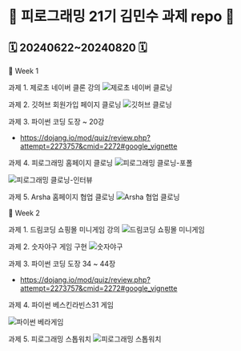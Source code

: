 # 🦾 피로그래밍 21기 김민수 과제 repo 🦾
## 🗓️ 20240622~20240820 🗓️

📌 Week 1

과제 1. 제로초 네이버 클론 강의
![제로초 네이버 클로닝](https://github.com/Pirogramming-21/Kim-Minsoo/assets/173602208/8ff84c6a-9508-4b20-a746-380fd9620361)

과제 2. 깃허브 회원가입 페이지 클로닝
![깃허브 클로닝](https://github.com/Pirogramming-21/Kim-Minsoo/assets/173602208/288c4653-d95e-4311-99ad-99a0533651f3)

과제 3. 파이썬 코딩 도장 ~ 20강
- https://dojang.io/mod/quiz/review.php?attempt=2273757&cmid=2272#google_vignette

과제 4. 피로그래밍 홈페이지 클로닝
![피로그래밍 클로닝-포폴](https://github.com/Pirogramming-21/Kim-Minsoo/assets/173602208/44acc0b0-a02a-49fc-b0c8-d4d706c9a394)

![피로그래밍 클로닝-인터뷰](https://github.com/Pirogramming-21/Kim-Minsoo/assets/173602208/7f6ba0c5-b07e-4251-9f1c-1f1806d4b65b)

과제 5. Arsha 홈페이지 협업 클로닝
![Arsha 협업 클로닝](https://github.com/Pirogramming-21/Kim-Minsoo/assets/173602208/c4dd5a25-7f37-40b3-82e9-01b4a9fd6838)

📌 Week 2

과제 1. 드림코딩 쇼핑몰 미니게임 강의
![드림코딩 쇼핑몰 미니게임](https://github.com/Pirogramming-21/Kim-Minsoo/assets/173602208/b1b60bac-e627-459c-90bc-2b7751970310)

과제 2. 숫자야구 게임 구현
![숫자야구](https://github.com/Pirogramming-21/Kim-Minsoo/assets/173602208/3221099b-3776-4ec1-a492-d541f7cb5c9a)

과제 3. 파이썬 코딩 도장 34 ~ 44장
- https://dojang.io/mod/quiz/review.php?attempt=2273757&cmid=2272#google_vignette

과제 4. 파이썬 베스킨라빈스31 게임

![파이썬 베라게임](https://github.com/Pirogramming-21/Kim-Minsoo/assets/173602208/3e0add92-7a94-4f8d-adf4-d74198f04682)

과제 5. 피로그래밍 스톱워치 
![피로그래밍 스톱워치](https://github.com/Pirogramming-21/Kim-Minsoo/assets/173602208/3a9213f5-8821-4954-9000-90bfbd7db2e5)
